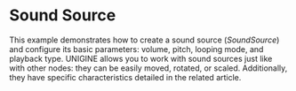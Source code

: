 # Sound Source

This example demonstrates how to create a sound source (*SoundSource*) and configure its basic parameters: volume, pitch, looping mode, and playback type.
UNIGINE allows you to work with sound sources just like with other nodes: they can be easily moved, rotated, or scaled. Additionally, they have specific characteristics detailed in the related article.